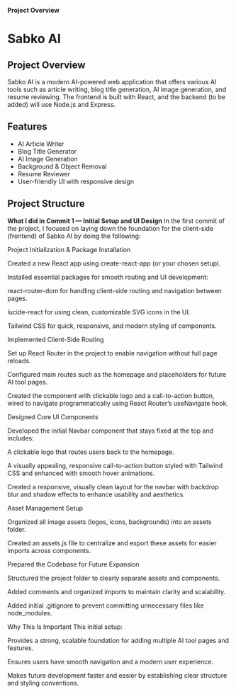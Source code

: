**Project Overview**
# Sabko AI

## Project Overview
Sabko AI is a modern AI-powered web application that offers various AI tools such as article writing, blog title generation, AI image generation, and resume reviewing. The frontend is built with React, and the backend (to be added) will use Node.js and Express.

## Features
- AI Article Writer
- Blog Title Generator
- AI Image Generation
- Background & Object Removal
- Resume Reviewer
- User-friendly UI with responsive design

## Project Structure

**What I did in Commit 1 — Initial Setup and UI Design**
In the first commit of the project, I focused on laying down the foundation for the client-side (frontend) of Sabko AI by doing the following:

Project Initialization & Package Installation

Created a new React app using create-react-app (or your chosen setup).

Installed essential packages for smooth routing and UI development:

react-router-dom for handling client-side routing and navigation between pages.

lucide-react for using clean, customizable SVG icons in the UI.

Tailwind CSS for quick, responsive, and modern styling of components.

Implemented Client-Side Routing

Set up React Router in the project to enable navigation without full page reloads.

Configured main routes such as the homepage and placeholders for future AI tool pages.

Created the <Navbar /> component with clickable logo and a call-to-action button, wired to navigate programmatically using React Router’s useNavigate hook.

Designed Core UI Components

Developed the initial Navbar component that stays fixed at the top and includes:

A clickable logo that routes users back to the homepage.

A visually appealing, responsive call-to-action button styled with Tailwind CSS and enhanced with smooth hover animations.

Created a responsive, visually clean layout for the navbar with backdrop blur and shadow effects to enhance usability and aesthetics.

Asset Management Setup

Organized all image assets (logos, icons, backgrounds) into an assets folder.

Created an assets.js file to centralize and export these assets for easier imports across components.

Prepared the Codebase for Future Expansion

Structured the project folder to clearly separate assets and components.

Added comments and organized imports to maintain clarity and scalability.

Added initial .gitignore to prevent committing unnecessary files like node_modules.

Why This Is Important
This initial setup:

Provides a strong, scalable foundation for adding multiple AI tool pages and features.

Ensures users have smooth navigation and a modern user experience.

Makes future development faster and easier by establishing clear structure and styling conventions.


